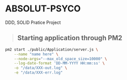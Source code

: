 # ABSOLUT-PSYCO

DDD, SOLID Pratice Project

>## Starting application through PM2

```sh
pm2 start ./public/Application/server.js \
    --name "name here" \
    --node-args="--max_old_space_size=10000" \
    --log-date-format 'DD-MM-YYYY HH:mm:ss' \
    -o "/data/XXX-out.log" \
    -e "/data/XXX-err.log"
```